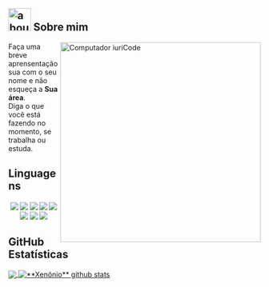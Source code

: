 ## <img width="45" alt="about" src="https://raw.github.com/elizarov/elizarov/master/about.png"> Sobre mim

<img src="https://raw.githubusercontent.com/MicaelliMedeiros/micaellimedeiros/master/image/computer-illustration.png" min-width="400px" max-width="400px" width="400px" align="right" alt="Computador iuriCode">

<p align="left"> 
  Faça uma breve aprensentação sua com o seu nome e não esqueça a <strong>Sua área</strong>.<br>
  Diga o que você está fazendo no momento, se trabalha ou estuda.
</p>

## **Linguagens**  

<h4 align="center">
<img src="https://readme-components.vercel.app/api?component=logo&logo=c&text=false&animation=spin&fill=black&textfill=bface6&">
<img src="https://readme-components.vercel.app/api?component=logo&logo=cplusplus&text=false&animation=spin&fill=black&textfill=bface6&">
<img src="https://readme-components.vercel.app/api?component=logo&logo=r&text=false&animation=spin&fill=black&textfill=bface6&">
<img src="https://readme-components.vercel.app/api?component=logo&logo=vim&text=false&animation=spin&fill=black&textfill=bface6&">
<img src="https://readme-components.vercel.app/api?component=logo&logo=neovim&text=false&animation=spin&fill=black&textfill=bface6&">
<img src="https://readme-components.vercel.app/api?component=logo&logo=qt&text=false&animation=spin&fill=black&textfill=bface6&">
<img src="https://readme-components.vercel.app/api?component=logo&logo=webassembly&text=false&animation=spin&fill=black&textfill=bface6&">
<img src="https://readme-components.vercel.app/api?component=logo&logo=linux&text=false&animation=spin&fill=black&textfill=bface6&">
<p align="center">

## **GitHub Estatísticas**

<a href="https://github.com/Xennonio">
  <img align="center" src="https://github-readme-stats.vercel.app/api/top-langs/?username=Xennonio&theme=dracula&hide_langs_below=1" />
</a>

<a href="https://github.com/Xennonio">
 <img align="center" src="https://github-readme-stats.vercel.app/api?username=Xennonio&show_icons=true&theme=dracula&line_height=27" alt="**Xenônio** github stats"/>
</a>
